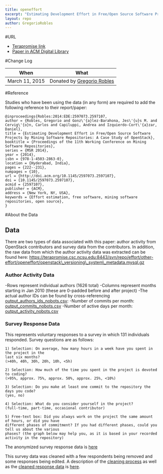 ```yaml
---
title: openeffort
excerpt: "Estimating Development Effort in Free/Open Source Software Projects by Mining Software Repositories: A Case Study of OpenStack"
layout: repo
author: GregorioRobles
---
```



#URL

  * [Terapromise link](https://terapromise.csc.ncsu.edu:8443/svn/repo/effort/other-effort/openeffort)
  * [Paper in ACM Digital Library](http://dl.acm.org/citation.cfm?id=2597107)


#Change Log

When | What
---- | ----
March 11, 2015 | Donated by [Gregorio Robles](/repo/people)


#Reference

Studies who have been using the data (in any form) are required to add the following reference to their report/paper:

    @inproceedings{Robles:2014:EDE:2597073.2597107,
    author = {Robles, Gregorio and Gonz\'{a}lez-Barahona, Jes\'{u}s M. and Cervig\'{o}n, Carlos and Capiluppi, Andrea and Izquierdo-Cort\'{a}zar, Daniel},
    title = {Estimating Development Effort in Free/Open Source Software Projects by Mining Software Repositories: A Case Study of OpenStack},
    booktitle = {Proceedings of the 11th Working Conference on Mining Software Repositories},
    series = {MSR 2014},
    year = {2014},
    isbn = {978-1-4503-2863-0},
    location = {Hyderabad, India},
    pages = {222--231},
    numpages = {10},
    url = {http://doi.acm.org/10.1145/2597073.2597107},
    doi = {10.1145/2597073.2597107},
    acmid = {2597107},
    publisher = {ACM},
    address = {New York, NY, USA},
    keywords = {Effort estimation, free software, mining software repositories, open source},
    }

#About the Data

## Data
There are two types of data associated with this paper: author activity from OpenStack contributors and survey data from the contributors. In addition, the raw data from which the author activity data was extracted can be found here:
https://terapromise.csc.ncsu.edu:8443/svn/repo/effort/other-effort/openeffort/openstack\_versioning\_system\_metadata.mysql.gz

### Author Activity Data
-Rows represent individual authors (1626 total)
-Columns represent months starting in Jan 2010 (these are 0-padded before and after project)
-The actual author IDs can be found by cross-referencing [output\_authors\_ids\_nobots.csv](https://terapromise.csc.ncsu.edu:8443/svn/repo/effort/other-effort/openeffort/output\_authors\_ids\_nobots.csv):
-Number of commits per month: [output\_commits\_nobots.csv](https://terapromise.csc.ncsu.edu:8443/svn/repo/effort/other-effort/openeffort/output\_commits\_nobots.csv)
-Number of active days per month: [output\_activity\_nobots.csv](https://terapromise.csc.ncsu.edu:8443/svn/repo/effort/other-effort/openeffort/output\_activity\_nobots.csv)

### Survey Response Data
This represents voluntary responses to a survey in which 131 individuals responded.
Survey questions are as follows:
```
1) Selection: On average, how many hours in a week have you spent in the project in the 
last six months?
(>40h, 40h, 30h, 20h, 10h, <5h)

2) Selection: How much of the time you spent in the project is devoted to coding? 
(>95%, approx. 75%, approx. 50%, approx. 25%, <10%)

3) Selection: Do you make at least one commit to the repository the days you code? 
(yes, no)

4) Selection: What do you consider yourself in the project? 
(full-time, part-time, occasional contributor)

5) Free-text box: Did you always work on the project the same amount of hours, or did you have 
different phases of commitment? If you had different phases, could you tell us about the various 
phases? (the graph below may help you, as it is based in your recorded activity in the repository)
```

The anonymized survey response data is [here](https://terapromise.csc.ncsu.edu:8443/svn/repo/effort/other-effort/openeffort/answers\_openstack.all.public.csv)

This survey data was cleaned with a few respondents being removed and some responses being edited. A description of the [cleaning process](https://terapromise.csc.ncsu.edu:8443/svn/repo/effort/other-effort/openeffort/survey\_cleaning.txt) as well as the [cleaned response data](https://terapromise.csc.ncsu.edu:8443/svn/repo/effort/other-effort/openeffort/answers\_openstack.public.csv) is [here](https://terapromise.csc.ncsu.edu:8443/svn/repo/effort/other-effort/openeffort).
